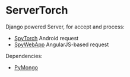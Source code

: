 # ServerTorch
Django powered Server, for accept and process:

* [SpyTorch](https://github.com/salvobertoncini/SpyTorch) Android request
* [SpyWebApp](https://github.com/salvobertoncini/SpyWebApp) AngularJS-based request

Dependencies: 

* [PyMongo](https://api.mongodb.com/python/current/)

 
